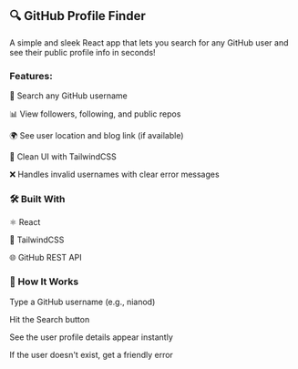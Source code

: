 ## 🔍 GitHub Profile Finder

A simple and sleek React app that lets you search for any GitHub user and see their public profile info in seconds!

### Features:
🔎 Search any GitHub username

📊 View followers, following, and public repos

🌍 See user location and blog link (if available)

🎨 Clean UI with TailwindCSS

❌ Handles invalid usernames with clear error messages


### 🛠️ Built With
⚛️ React

💅 TailwindCSS

🌐 GitHub REST API


### 🧠 How It Works
Type a GitHub username (e.g., nianod)

Hit the Search button

See the user profile details appear instantly

If the user doesn't exist, get a friendly error

 